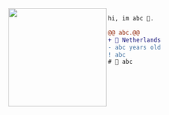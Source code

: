 <img align="left" height="200" src="https://github.com/pluhian/pluhian/blob/main/tole.gif?raw=true"/>

```diff
hi, im abc 🔮.

@@ abc.@@
+ 📌 Netherlands
- abc years old
! abc
# 📖 abc
```

<img src="https://u8views.com/api/v1/github/profiles/114155787/views/day-week-month-total-count.svg" width="0" height="0">
